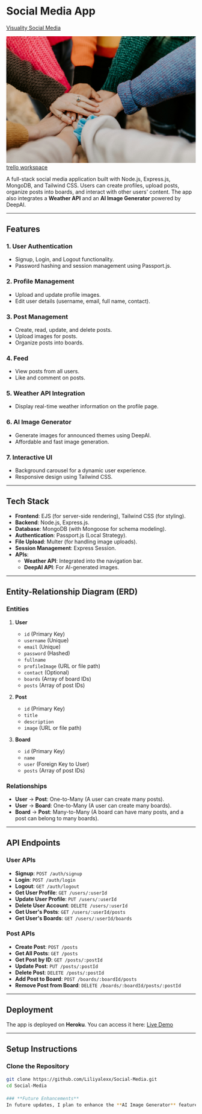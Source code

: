 # Social Media App
[Visuality Social Media](https://social-media-visuality-6b16f66b0b08.herokuapp.com/)

![Social Media App Screenshot](public/images/social1.jpg) 
[trello workspace](https://trello.com/b/6MKoaEuz/backlog)

A full-stack social media application built with Node.js, Express.js, MongoDB, and Tailwind CSS. Users can create profiles, upload posts, organize posts into boards, and interact with other users' content. The app also integrates a **Weather API** and an **AI Image Generator** powered by DeepAI.

---

## Features

### 1. **User Authentication**
   - Signup, Login, and Logout functionality.
   - Password hashing and session management using Passport.js.

### 2. **Profile Management**
   - Upload and update profile images.
   - Edit user details (username, email, full name, contact).

### 3. **Post Management**
   - Create, read, update, and delete posts.
   - Upload images for posts.
   - Organize posts into boards.

### 4. **Feed**
   - View posts from all users.
   - Like and comment on posts.

### 5. **Weather API Integration**
   - Display real-time weather information on the profile page.

### 6. **AI Image Generator**
   - Generate images for announced themes using DeepAI.
   - Affordable and fast image generation.

### 7. **Interactive UI**
   - Background carousel for a dynamic user experience.
   - Responsive design using Tailwind CSS.

---

## Tech Stack

- **Frontend**: EJS (for server-side rendering), Tailwind CSS (for styling).
- **Backend**: Node.js, Express.js.
- **Database**: MongoDB (with Mongoose for schema modeling).
- **Authentication**: Passport.js (Local Strategy).
- **File Upload**: Multer (for handling image uploads).
- **Session Management**: Express Session.
- **APIs**: 
  - **Weather API**: Integrated into the navigation bar.
  - **DeepAI API**: For AI-generated images.

---

## Entity-Relationship Diagram (ERD)

### Entities
1. **User**
   - `id` (Primary Key)
   - `username` (Unique)
   - `email` (Unique)
   - `password` (Hashed)
   - `fullname`
   - `profileImage` (URL or file path)
   - `contact` (Optional)
   - `boards` (Array of board IDs)
   - `posts` (Array of post IDs)

2. **Post**
   - `id` (Primary Key)
   - `title`
   - `description`
   - `image` (URL or file path)

3. **Board**
   - `id` (Primary Key)
   - `name`
   - `user` (Foreign Key to User)
   - `posts` (Array of post IDs)

### Relationships
- **User** → **Post**: One-to-Many (A user can create many posts).
- **User** → **Board**: One-to-Many (A user can create many boards).
- **Board** → **Post**: Many-to-Many (A board can have many posts, and a post can belong to many boards).

---

## API Endpoints

### User APIs
- **Signup**: `POST /auth/signup`
- **Login**: `POST /auth/login`
- **Logout**: `GET /auth/logout`
- **Get User Profile**: `GET /users/:userId`
- **Update User Profile**: `PUT /users/:userId`
- **Delete User Account**: `DELETE /users/:userId`
- **Get User's Posts**: `GET /users/:userId/posts`
- **Get User's Boards**: `GET /users/:userId/boards`

### Post APIs
- **Create Post**: `POST /posts`
- **Get All Posts**: `GET /posts`
- **Get Post by ID**: `GET /posts/:postId`
- **Update Post**: `PUT /posts/:postId`
- **Delete Post**: `DELETE /posts/:postId`
- **Add Post to Board**: `POST /boards/:boardId/posts`
- **Remove Post from Board**: `DELETE /boards/:boardId/posts/:postId`

---

## Deployment

The app is deployed on **Heroku**. You can access it here: [Live Demo](https://social-media-visuality-6b16f66b0b08.herokuapp.com/) <!-- Add your Heroku link here -->

---

## Setup Instructions

###  Clone the Repository
```bash
git clone https://github.com/Liliyalexx/Social-Media.git
cd Social-Media

### **Future Enhancements**
In future updates, I plan to enhance the **AI Image Generator** feature by replacing the current **button-based image selection** with a more **detailed description-based AI generation**. This will allow users to input a more **specific text prompt**, resulting in **more customized and accurate** AI-generated images. This improvement will enhance user experience by providing more **personalized and meaningful** visual content.